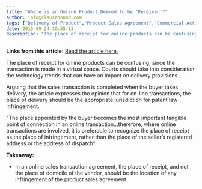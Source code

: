 ```yaml
---
title: "Where is an Online Product Deemed to be 'Received'?"
author: info@clausehound.com
tags: ["Delivery of Product","Product Sales Agreement","Commercial Activities","info@clausehound.com"]
date: 2015-09-24 10:55:13
description: "The place of receipt for online products can be confusing since the transaction is made in a v..."
---
```


**Links from this article:** [Read the article here.](http://www.lexology.com/library/detail.aspx?g=ab6298b3-ee52-4358-85ca-71a87a7b4a26)

The place of receipt for online products can be confusing, since the transaction is made in a virtual space. Courts should take into consideration the technology trends that can have an impact on delivery provisions.

Arguing that the sales transaction is completed when the buyer takes delivery, the article expresses the opinion that for on-line transactions, the place of delivery should be the appropriate jurisdiction for patent law infringement. 

"The place appointed by the buyer becomes the most important tangible point of connection in an online transaction...therefore, where online transactions are involved, it is preferable to recognize the place of receipt as the place of infringement, rather than the place of the seller’s registered address or the address of dispatch".

**Takeaway:**

- In an online sales transaction agreement, the place of receipt, and not the place of domicile of the vendor, should be the location of any infringement of the product sales agreement.
